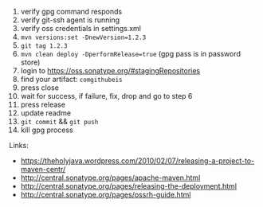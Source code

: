 1. verify gpg command responds
2. verify git-ssh agent is running
3. verify oss credentials in settings.xml
4. `mvn versions:set -DnewVersion=1.2.3`
5. `git tag 1.2.3`
6. `mvn clean deploy -DperformRelease=true` (gpg pass is in password store)
7. login to https://oss.sonatype.org/#stagingRepositories
8. find your artifact: `comgithubeis`
9. press close
10. wait for success, if failure, fix, drop and go to step 6
11. press release
12. update readme
13. `git commit` && `git push`
14. kill gpg process

Links:

 - https://theholyjava.wordpress.com/2010/02/07/releasing-a-project-to-maven-centr/
 - http://central.sonatype.org/pages/apache-maven.html
 - http://central.sonatype.org/pages/releasing-the-deployment.html
 - http://central.sonatype.org/pages/ossrh-guide.html